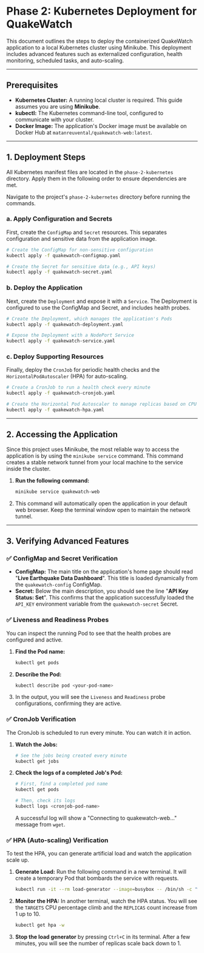 # Phase 2: Kubernetes Deployment for QuakeWatch

This document outlines the steps to deploy the containerized QuakeWatch application to a local Kubernetes cluster using Minikube. This deployment includes advanced features such as externalized configuration, health monitoring, scheduled tasks, and auto-scaling.

---

## Prerequisites

- **Kubernetes Cluster:** A running local cluster is required. This guide assumes you are using **Minikube**.
- **kubectl:** The Kubernetes command-line tool, configured to communicate with your cluster.
- **Docker Image:** The application's Docker image must be available on Docker Hub at `matanreuvental/quakewatch-web:latest`.

---

## 1. Deployment Steps

All Kubernetes manifest files are located in the `phase-2-kubernetes` directory. Apply them in the following order to ensure dependencies are met.

Navigate to the project's `phase-2-kubernetes` directory before running the commands.

### a. Apply Configuration and Secrets

First, create the `ConfigMap` and `Secret` resources. This separates configuration and sensitive data from the application image.

```bash
# Create the ConfigMap for non-sensitive configuration
kubectl apply -f quakewatch-configmap.yaml

# Create the Secret for sensitive data (e.g., API keys)
kubectl apply -f quakewatch-secret.yaml
````

### b. Deploy the Application

Next, create the `Deployment` and expose it with a `Service`. The Deployment is configured to use the ConfigMap and Secret, and includes health probes.

```bash
# Create the Deployment, which manages the application's Pods
kubectl apply -f quakewatch-deployment.yaml

# Expose the Deployment with a NodePort Service
kubectl apply -f quakewatch-service.yaml
```

### c. Deploy Supporting Resources

Finally, deploy the `CronJob` for periodic health checks and the `HorizontalPodAutoscaler` (HPA) for auto-scaling.

```bash
# Create a CronJob to run a health check every minute
kubectl apply -f quakewatch-cronjob.yaml

# Create the Horizontal Pod Autoscaler to manage replicas based on CPU load
kubectl apply -f quakewatch-hpa.yaml
```

-----

## 2\. Accessing the Application

Since this project uses Minikube, the most reliable way to access the application is by using the `minikube service` command. This command creates a stable network tunnel from your local machine to the service inside the cluster.

1.  **Run the following command:**
    ```bash
    minikube service quakewatch-web
    ```
2.  This command will automatically open the application in your default web browser. Keep the terminal window open to maintain the network tunnel.

-----

## 3\. Verifying Advanced Features

### ✅ ConfigMap and Secret Verification

  - **ConfigMap:** The main title on the application's home page should read "**Live Earthquake Data Dashboard**". This title is loaded dynamically from the `quakewatch-config` ConfigMap.
  - **Secret:** Below the main description, you should see the line "**API Key Status: Set**". This confirms that the application successfully loaded the `API_KEY` environment variable from the `quakewatch-secret` Secret.

### ✅ Liveness and Readiness Probes

You can inspect the running Pod to see that the health probes are configured and active.

1.  **Find the Pod name:**
    ```bash
    kubectl get pods
    ```
2.  **Describe the Pod:**
    ```bash
    kubectl describe pod <your-pod-name>
    ```
3.  In the output, you will see the `Liveness` and `Readiness` probe configurations, confirming they are active.

### ✅ CronJob Verification

The CronJob is scheduled to run every minute. You can watch it in action.

1.  **Watch the Jobs:**
    ```bash
    # See the jobs being created every minute
    kubectl get jobs
    ```
2.  **Check the logs of a completed Job's Pod:**
    ```bash
    # First, find a completed pod name
    kubectl get pods

    # Then, check its logs
    kubectl logs <cronjob-pod-name>
    ```
    A successful log will show a "Connecting to quakewatch-web..." message from `wget`.

### ✅ HPA (Auto-scaling) Verification

To test the HPA, you can generate artificial load and watch the application scale up.

1.  **Generate Load:**
    Run the following command in a new terminal. It will create a temporary Pod that bombards the service with requests.

    ```bash
    kubectl run -it --rm load-generator --image=busybox -- /bin/sh -c "while true; do wget -q -O- http://quakewatch-web; done"
    ```

2.  **Monitor the HPA:**
    In another terminal, watch the HPA status. You will see the `TARGETS` CPU percentage climb and the `REPLICAS` count increase from 1 up to 10.

    ```bash
    kubectl get hpa -w
    ```

3.  **Stop the load generator** by pressing `Ctrl+C` in its terminal. After a few minutes, you will see the number of replicas scale back down to 1.

